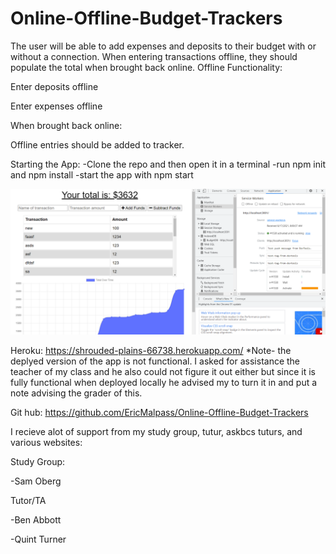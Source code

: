 # Online-Offline-Budget-Trackers

The user will be able to add expenses and deposits to their budget with or without a connection. When entering transactions offline, they should populate the total when brought back online.
Offline Functionality:


Enter deposits offline


Enter expenses offline


When brought back online:

Offline entries should be added to tracker.

Starting the App:
-Clone the repo and then open it in a terminal
-run npm init and npm install
-start the app with npm start 

![Screenshots](./screenshot.PNG)

Heroku: https://shrouded-plains-66738.herokuapp.com/
*Note- the deplyed version of the app is not functional. I asked for assistance the teacher of my class and he also could not figure it out either but since it is fully functional when deployed locally he advised my to turn it in and put a note advising the grader of this.

Git hub: https://github.com/EricMalpass/Online-Offline-Budget-Trackers

I recieve alot of support from my study group, tutur, askbcs tuturs, and various websites:

Study Group:

-Sam Oberg

Tutor/TA

-Ben Abbott

-Quint Turner

